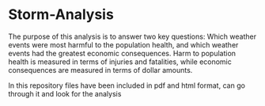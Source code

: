 # Storm-Analysis
The purpose of this analysis is to answer two key questions:
Which weather events were most harmful to the population health, and which weather events had the greatest economic consequences. 
Harm to population health is measured in terms of injuries and fatalities, while economic consequences are measured in terms of dollar amounts.

In this repository files have been included in pdf and html format, can go through it and look for the analysis

